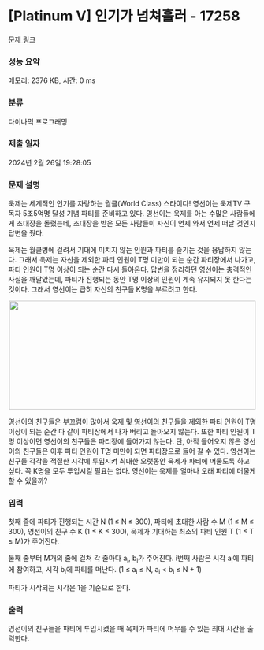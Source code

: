 # [Platinum V] 인기가 넘쳐흘러 - 17258 

[문제 링크](https://www.acmicpc.net/problem/17258) 

### 성능 요약

메모리: 2376 KB, 시간: 0 ms

### 분류

다이나믹 프로그래밍

### 제출 일자

2024년 2월 26일 19:28:05

### 문제 설명

<p>욱제는 세계적인 인기를 자랑하는 월클(World Class) 스타이다! 영선이는 욱제TV 구독자 5조5억명 달성 기념 파티를 준비하고 있다. 영선이는 욱제를 아는 수많은 사람들에게 초대장을 돌렸는데, 초대장을 받은 모든 사람들이 자신이 언제 와서 언제 떠날 것인지 답변을 줬다.</p>

<p>욱제는 월클병에 걸려서 기대에 미치지 않는 인원과 파티를 즐기는 것을 용납하지 않는다. 그래서 욱제는 자신을 제외한 파티 인원이 T명 미만이 되는 순간 파티장에서 나가고, 파티 인원이 T명 이상이 되는 순간 다시 돌아온다. 답변을 정리하던 영선이는 충격적인 사실을 깨달았는데, 파티가 진행되는 동안 T명 이상의 인원이 계속 유지되지 못 한다는 것이다. 그래서 영선이는 급히 자신의 친구들 K명을 부르려고 한다.</p>

<p style="text-align: center;"><img alt="" src="https://upload.acmicpc.net/6b2ad055-25e9-4171-8b2c-3883a7243e53/-/preview/" style="width: 500px; height: 221px;"><br>
 </p>

<p>영선이의 친구들은 부끄럼이 많아서 <u>욱제 및 영선이의 친구들을 제외한</u> 파티 인원이 T명 이상이 되는 순간 다 같이 파티장에서 나가 버리고 돌아오지 않는다. 또한 파티 인원이 T명 이상이면 영선이의 친구들은 파티장에 들어가지 않는다. 단, 아직 들어오지 않은 영선이의 친구들은 이후 파티 인원이 T명 미만이 되면 파티장으로 들어 갈 수 있다. 영선이는 친구들 각각을 적절한 시각에 투입시켜 최대한 오랫동안 욱제가 파티에 머물도록 하고 싶다. 꼭 K명을 모두 투입시킬 필요는 없다. 영선이는 욱제를 얼마나 오래 파티에 머물게 할 수 있을까?</p>

### 입력 

 <p>첫째 줄에 파티가 진행되는 시간 N (1 ≤ N ≤ 300), 파티에 초대한 사람 수 M (1 ≤ M ≤ 300), 영선이의 친구 수 K (1 ≤ K ≤ 300), 욱제가 기대하는 최소의 파티 인원 T (1 ≤ T ≤ M)가 주어진다.</p>

<p>둘째 줄부터 M개의 줄에 걸쳐 각 줄마다 a<sub>i</sub>, b<sub>i</sub>가 주어진다. i번째 사람은 시각 a<sub>i</sub>에 파티에 참여하고, 시각 b<sub>i</sub>에 파티를 떠난다. (1 ≤ a<sub>i</sub> ≤ N, a<sub>i</sub> < b<sub>i</sub> ≤ N + 1)</p>

<p>파티가 시작되는 시각은 1을 기준으로 한다.</p>

### 출력 

 <p>영선이의 친구들을 파티에 투입시켰을 때 욱제가 파티에 머무를 수 있는 최대 시간을 출력한다.</p>

